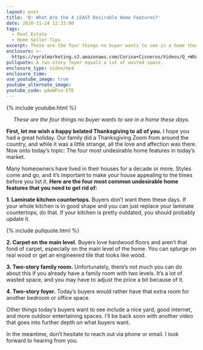 ```yaml
---
layout: post
title: 'Q: What Are the 4 LEAST Desirable Home Features?'
date: 2020-11-24 12:33:00
tags:
  - Real Estate
  - Home Seller Tips
excerpt: These are the four things no buyer wants to see in a home these days.
enclosure: >-
  https://vyralmarketing.s3.amazonaws.com/Corina+Cisneros/Videos/Q_+What+Are+the+4+LEAST+Desirable+Home+Features_.mp4
pullquote: A two-story foyer equals a lot of wasted space.
enclosure_type: video/mp4
enclosure_time:
use_youtube_image: true
youtube_alternate_image:
youtube_code: pAwWPxa-ETE
---
```


{% include youtube.html %}

<p style="text-align:center;"><em>These are the four things no buyer wants to see in a home these days.</em></p>

**First, let me wish a happy belated Thanksgiving to all of you.** I hope you had a great holiday. Our family did a Thanksgiving Zoom from around the country, and while it was a little strange, all the love and affection was there. Now onto today’s topic: The four most undesirable home features in today’s market.

Many homeowners have lived in their houses for a decade or more. Styles come and go, and it’s important to make your house appealing to the times before you list it. **Here are the four most common undesirable home features that you need to get rid of:**

**1\. Laminate kitchen countertops.** Buyers don’t want them these days. If your whole kitchen is in good shape and you can just replace your laminate countertops, do that. If your kitchen is pretty outdated, you should probably update it.

{% include pullquote.html %}

**2\. Carpet on the main level.** Buyers love hardwood floors and aren’t that fond of carpet, especially on the main level of the home. You can splurge on real wood or get an engineered tile that looks like wood.

**3\. Two-story family room.** Unfortunately, there’s not much you can do about this if you already have a family room with two levels. It’s a lot of wasted space, and you may have to adjust the price a bit because of it.

**4\. Two-story foyer.** Today’s buyers would rather have that extra room for another bedroom or office space.&nbsp;

Other things today’s buyers want to see include a nice yard, good internet, and more outdoor entertaining spaces. I’ll be back soon with another video that goes into further depth on what buyers want.

In the meantime, don’t hesitate to reach out via phone or email. I look forward to hearing from you.